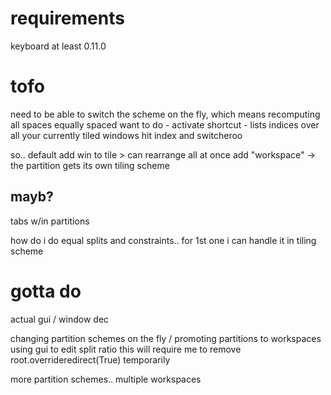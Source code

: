 # requirements
keyboard at least 0.11.0

# tofo

need to be able to switch the scheme on the fly, which means recomputing all spaces
equally spaced
want to do - activate shortcut - lists indices over all your currently tiled windows 
hit index and switcheroo

so.. default add win to tile > can rearrange all at once
add "workspace" -> the partition gets its own tiling scheme

## mayb?
tabs w/in partitions

how do i do equal splits and constraints.. 
for 1st one i can handle it in tiling scheme

# gotta do
actual gui / window dec

changing partition schemes on the fly / promoting partitions to workspaces
using gui to edit split ratio
    this will require me to remove root.overrideredirect(True) temporarily

more partition schemes..
multiple workspaces